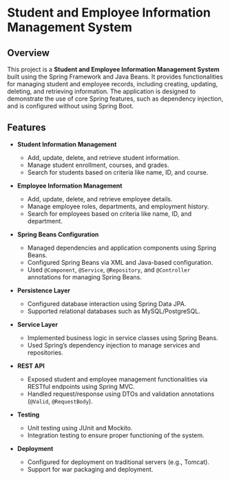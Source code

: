 # Student and Employee Information Management System

## Overview
This project is a **Student and Employee Information Management System** built using the Spring Framework and Java Beans. It provides functionalities for managing student and employee records, including creating, updating, deleting, and retrieving information. The application is designed to demonstrate the use of core Spring features, such as dependency injection, and is configured without using Spring Boot.

## Features
- **Student Information Management**
  - Add, update, delete, and retrieve student information.
  - Manage student enrollment, courses, and grades.
  - Search for students based on criteria like name, ID, and course.

- **Employee Information Management**
  - Add, update, delete, and retrieve employee details.
  - Manage employee roles, departments, and employment history.
  - Search for employees based on criteria like name, ID, and department.

- **Spring Beans Configuration**
  - Managed dependencies and application components using Spring Beans.
  - Configured Spring Beans via XML and Java-based configuration.
  - Used `@Component`, `@Service`, `@Repository`, and `@Controller` annotations for managing Spring Beans.

- **Persistence Layer**
  - Configured database interaction using Spring Data JPA.
  - Supported relational databases such as MySQL/PostgreSQL.

- **Service Layer**
  - Implemented business logic in service classes using Spring Beans.
  - Used Spring’s dependency injection to manage services and repositories.

- **REST API**
  - Exposed student and employee management functionalities via RESTful endpoints using Spring MVC.
  - Handled request/response using DTOs and validation annotations (`@Valid`, `@RequestBody`).

- **Testing**
  - Unit testing using JUnit and Mockito.
  - Integration testing to ensure proper functioning of the system.

- **Deployment**
  - Configured for deployment on traditional servers (e.g., Tomcat).
  - Support for war packaging and deployment.

